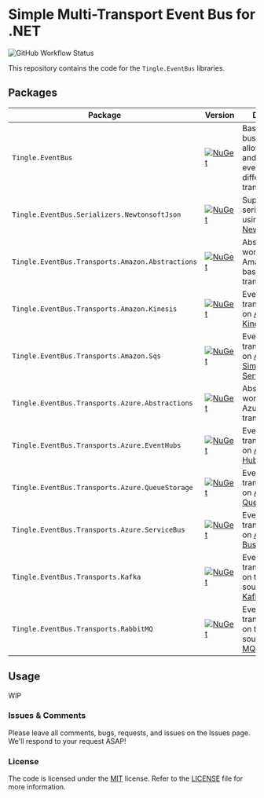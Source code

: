 # Simple Multi-Transport Event Bus for .NET

![GitHub Workflow Status](https://img.shields.io/github/workflow/status/tinglesoftware/eventbus/Build%20and%20Publish?style=flat-square)

This repository contains the code for the `Tingle.EventBus` libraries.

## Packages

|Package|Version|Description|
|--|--|--|
|`Tingle.EventBus`|[![NuGet](https://img.shields.io/nuget/v/Tingle.EventBus.svg)](https://www.nuget.org/packages/Tingle.EventBus/)|Base of the event bus library to allow you publish and consume events from different transports.|
|`Tingle.EventBus.Serializers.NewtonsoftJson`|[![NuGet](https://img.shields.io/nuget/v/Tingle.EventBus.Serializers.NewtonsoftJson.svg)](https://www.nuget.org/packages/Tingle.EventBus.Serializers.NewtonsoftJson/)|Support for serializing events using [Newtonsoft.Json](https://www.nuget.org/packages/Newtonsoft.Json/).|
|`Tingle.EventBus.Transports.Amazon.Abstractions`|[![NuGet](https://img.shields.io/nuget/v/Tingle.EventBus.Transports.Amazon.Abstractions.svg)](https://www.nuget.org/packages/Tingle.EventBus.Transports.Amazon.Abstractions/)|Abstractions for working with Amazon (AWS) based transports.|
|`Tingle.EventBus.Transports.Amazon.Kinesis`|[![NuGet](https://img.shields.io/nuget/v/Tingle.EventBus.Transports.Amazon.Kinesis.svg)](https://www.nuget.org/packages/Tingle.EventBus.Transports.Amazon.Kinesis/)|Event bus transport based on [Amazon Kinesis](https://aws.amazon.com/kinesis/).|
|`Tingle.EventBus.Transports.Amazon.Sqs`|[![NuGet](https://img.shields.io/nuget/v/Tingle.EventBus.Transports.Amazon.Sqs.svg)](https://www.nuget.org/packages/Tingle.EventBus.Transports.Amazon.Sqs/)|Event bus transport based on [Amazon Simple Queue Service](https://aws.amazon.com/sqs/).|
|`Tingle.EventBus.Transports.Azure.Abstractions`|[![NuGet](https://img.shields.io/nuget/v/Tingle.EventBus.Transports.Azure.Abstractions.svg)](https://www.nuget.org/packages/Tingle.EventBus.Transports.Azure.Abstractions/)|Abstractions for working with Azure based transports.|
|`Tingle.EventBus.Transports.Azure.EventHubs`|[![NuGet](https://img.shields.io/nuget/v/Tingle.EventBus.Transports.Azure.EventHubs.svg)](https://www.nuget.org/packages/Tingle.EventBus.Transports.Azure.EventHubs/)|Event bus transport based on [Azure Event Hubs](https://azure.microsoft.com/en-us/services/event-hubs/).|
|`Tingle.EventBus.Transports.Azure.QueueStorage`|[![NuGet](https://img.shields.io/nuget/v/Tingle.EventBus.Transports.Azure.QueueStorage.svg)](https://www.nuget.org/packages/Tingle.EventBus.Transports.Azure.QueueStorage/)|Event bus transport based on [Azure Storage Queues](https://azure.microsoft.com/en-us/services/storage/queues/).|
|`Tingle.EventBus.Transports.Azure.ServiceBus`|[![NuGet](https://img.shields.io/nuget/v/Tingle.EventBus.Transports.Azure.ServiceBus.svg)](https://www.nuget.org/packages/Tingle.EventBus.Transports.Azure.ServiceBus/)|Event bus transport based on [Azure Service Bus](https://azure.microsoft.com/en-us/services/service-bus/).|
|`Tingle.EventBus.Transports.Kafka`|[![NuGet](https://img.shields.io/nuget/v/Tingle.EventBus.Transports.Kafka.svg)](https://www.nuget.org/packages/Tingle.EventBus.Transports.Kafka/)|Event bus transport based on the open source [Apache Kafka](https://kafka.apache.org/) platform.|
|`Tingle.EventBus.Transports.RabbitMQ`|[![NuGet](https://img.shields.io/nuget/v/Tingle.EventBus.Transports.RabbitMQ.svg)](https://www.nuget.org/packages/Tingle.EventBus.Transports.RabbitMQ/)|Event bus transport based on the open source [Rabbit MQ](https://www.rabbitmq.com/) broker.|

## Usage

WIP

### Issues &amp; Comments

Please leave all comments, bugs, requests, and issues on the Issues page. We'll respond to your request ASAP!

### License

The code is licensed under the [MIT](http://www.opensource.org/licenses/mit-license.php "Read more about the MIT license form") license. Refer to the [LICENSE](./LICENSE) file for more information.
